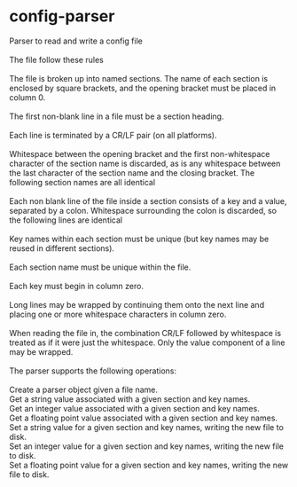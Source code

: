 # config-parser
Parser to read and write a config file
<br>
<br>
The file follow these rules
<br>
<br>
The file is broken up into named sections. The name of each section is enclosed by square brackets, and the opening bracket must be placed in column 0.
<br>
<br>
The first non-blank line in a file must be a section heading.
<br>
<br>
Each line is terminated by a CR/LF pair (on all platforms).
<br>
<br>
Whitespace between the opening bracket and the first non-whitespace character of the section name is discarded, as is any whitespace between the last character of the section name and the closing bracket. The following section names are all identical
<br>
<br>
Each non blank line of the file inside a section consists of a key and a value, separated by a colon. Whitespace surrounding the colon is discarded, so the following lines are identical
<br>
<br>
Key names within each section must be unique (but key names may be reused in different sections).
<br>
<br>
Each section name must be unique within the file.
<br>
<br>
Each key must begin in column zero.
<br>
<br>
Long lines may be wrapped by continuing them onto the next line and placing one or more whitespace characters in column zero.
<br>
<br>
When reading the file in, the combination CR/LF followed by whitespace is treated as if it were just the whitespace. Only the value component of a line may be wrapped.
<br>
<br>
The parser supports the following operations:
<br>
<br>
Create a parser object given a file name.
<br>
Get a string value associated with a given section and key names.
<br>
Get an integer value associated with a given section and key names.
<br>
Get a floating point value associated with a given section and key names.
<br>
Set a string value for a given section and key names, writing the new file to disk.
<br>
Set an integer value for a given section and key names, writing the new file to disk.
<br>
Set a floating point value for a given section and key names, writing the new file to disk.
<br>
